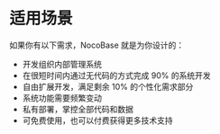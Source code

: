 # 适用场景

如果你有以下需求，NocoBase 就是为你设计的：

- 开发组织内部管理系统
- 在很短时间内通过无代码的方式完成 90% 的系统开发
- 自由扩展开发，满足剩余 10% 的个性化需求部分
- 系统功能需要频繁变动
- 私有部署，掌控全部代码和数据
- 可免费使用，也可以付费获得更多技术支持
